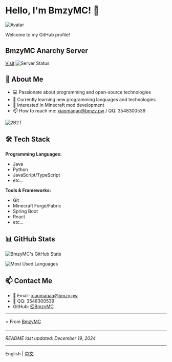 # Hello, I'm BmzyMC! 👋 

![Avatar](https://avatars.githubusercontent.com/u/201321856?v=4)

Welcome to my GitHub profile!

## BmzyMC Anarchy Server
[Visit](https://cn.bmzy.pw)
![Server Status](https://api.azsu.top/mcping/image?ip=Play.Bmzy.pw&watermark=§cBmzyMC§7｜§eQQ:604308082)

## 🚀 About Me

- 💻 Passionate about programming and open-source technologies
- 🌱 Currently learning new programming languages and technologies
- 🔭 Interested in Minecraft mod development
- 📫 How to reach me: xiaomaqaq@bmzy.pw / QQ: 3548300539

![2B2T](https://api.azsu.top/org/tablist/image)

## 🛠️ Tech Stack

**Programming Languages:**
- Java
- Python
- JavaScript/TypeScript
- etc...

**Tools & Frameworks:**
- Git
- Minecraft Forge/Fabric
- Spring Boot
- React
- etc...

## 📊 GitHub Stats

![BmzyMC's GitHub Stats](https://github-readme-stats.vercel.app/api?username=BmzyMC&show_icons=true&theme=radical)

![Most Used Languages](https://github-readme-stats.vercel.app/api/top-langs/?username=BmzyMC&layout=compact&theme=radical)

## 📫 Contact Me

- 📧 Email: [xiaomaqaq@bmzy.pw](mailto:xiaomaqaq@bmzy.pw)
- 💬 QQ: 3548300539
- GitHub: [@BmzyMC](https://github.com/BmzyMC)

---

⭐️ From [BmzyMC](https://github.com/BmzyMC)

---

*README last updated: December 19, 2024*

---

English | [中文](https://github.com/BmzyMC)
